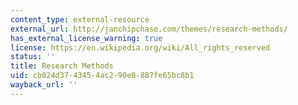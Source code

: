 ```yaml
---
content_type: external-resource
external_url: http://janchipchase.com/themes/research-methods/
has_external_license_warning: true
license: https://en.wikipedia.org/wiki/All_rights_reserved
status: ''
title: Research Methods
uid: cb024d37-4345-4ac2-90e8-887fe65bc8b1
wayback_url: ''
---
```

